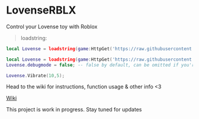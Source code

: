 # LovenseRBLX
Control your Lovense toy with Roblox

> loadstring:

```lua
local Lovense = loadstring(game:HttpGet('https://raw.githubusercontent.com/imLyssa/LovenseRBLX/main/Lovense.lua'))()
```

```lua
local Lovense = loadstring(game:HttpGet('https://raw.githubusercontent.com/imLyssa/LovenseRBLX/main/Lovense.lua'))()
Lovense.debugmode = false; -- false by default, can be omitted if you're not setting it to true

Lovense.Vibrate(10,5);
```

Head to the wiki for instructions, function usage & other info <3

[Wiki](https://github.com/imLyssa/LovenseRBLX/wiki/Home)

This project is work in progress. Stay tuned for updates
